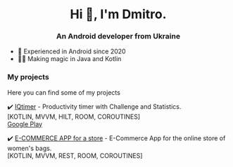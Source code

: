 <h1 align="center">Hi 👋, I'm Dmitro.</h1>
<h3 align="center">An Android developer from Ukraine</h3>

- :date: Experienced in Android since 2020
-	:fairy_man: Making magic in Java and Kotlin

### My projects

Here you can find some of my projects

✔️ [IQtimer](https://play.google.com/store/apps/details?id=com.chkan.iqtimer) - Productivity timer with Challenge and Statistics.<br/>
[KOTLIN, MVVM, HILT, ROOM, COROUTINES] <br/>
[Google Play](https://play.google.com/store/apps/details?id=com.chkan.iqtimer)

✔️ [E-COMMERCE APP for a store](https://play.google.com/store/apps/details?id=com.chkan.shopapp) - E-Commerce App for the online store of women's bags.<br/>
[KOTLIN, MVVM, REST, ROOM, COROUTINES] <br/>
